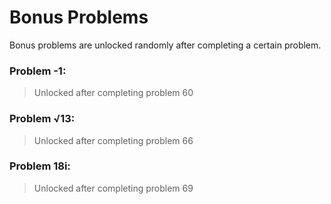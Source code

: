 # Bonus Problems
Bonus problems are unlocked randomly after completing a certain problem.

### Problem -1:
> Unlocked after completing problem 60

### Problem √13:
> Unlocked after completing problem 66

### Problem 18i:
> Unlocked after completing problem 69